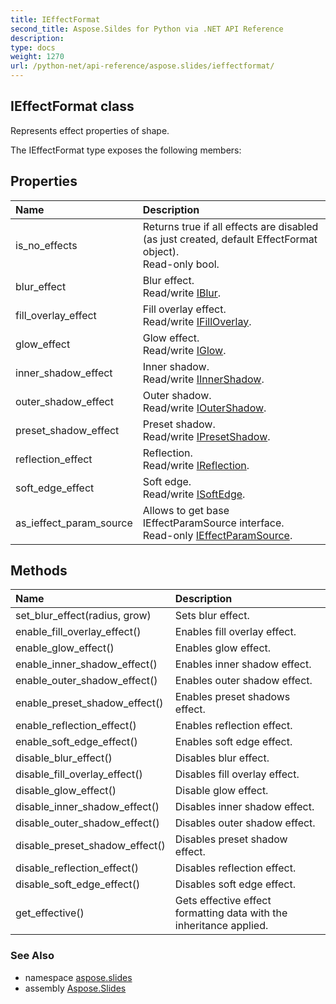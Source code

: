 ```yaml
---
title: IEffectFormat
second_title: Aspose.Sildes for Python via .NET API Reference
description: 
type: docs
weight: 1270
url: /python-net/api-reference/aspose.slides/ieffectformat/
---
```


## IEffectFormat class

Represents effect properties of shape.

The IEffectFormat type exposes the following members:
## Properties
| Name | Description |
| :- | :- |
|is_no_effects|Returns true if all effects are disabled (as just created, default EffectFormat object).<br/>            Read-only bool.|
|blur_effect|Blur effect.<br/>            Read/write [IBlur](/slides/python-net/api-reference/aspose.slides.effects/iblur/).|
|fill_overlay_effect|Fill overlay effect.<br/>            Read/write [IFillOverlay](/slides/python-net/api-reference/aspose.slides.effects/ifilloverlay/).|
|glow_effect|Glow effect.<br/>            Read/write [IGlow](/slides/python-net/api-reference/aspose.slides.effects/iglow/).|
|inner_shadow_effect|Inner shadow.<br/>            Read/write [IInnerShadow](/slides/python-net/api-reference/aspose.slides.effects/iinnershadow/).|
|outer_shadow_effect|Outer shadow.<br/>            Read/write [IOuterShadow](/slides/python-net/api-reference/aspose.slides.effects/ioutershadow/).|
|preset_shadow_effect|Preset shadow.<br/>            Read/write [IPresetShadow](/slides/python-net/api-reference/aspose.slides.effects/ipresetshadow/).|
|reflection_effect|Reflection. <br/>            Read/write [IReflection](/slides/python-net/api-reference/aspose.slides.effects/ireflection/).|
|soft_edge_effect|Soft edge.<br/>            Read/write [ISoftEdge](/slides/python-net/api-reference/aspose.slides.effects/isoftedge/).|
|as_ieffect_param_source|Allows to get base IEffectParamSource interface.<br/>            Read-only [IEffectParamSource](/slides/python-net/api-reference/aspose.slides/ieffectparamsource/).|
## Methods
| Name | Description |
| :- | :- |
|set_blur_effect(radius, grow)|Sets blur effect.|
|enable_fill_overlay_effect()|Enables fill overlay effect.|
|enable_glow_effect()|Enables glow effect.|
|enable_inner_shadow_effect()|Enables inner shadow effect.|
|enable_outer_shadow_effect()|Enables outer shadow effect.|
|enable_preset_shadow_effect()|Enables preset shadows effect.|
|enable_reflection_effect()|Enables reflection effect.|
|enable_soft_edge_effect()|Enables soft edge effect.|
|disable_blur_effect()|Disables blur effect.|
|disable_fill_overlay_effect()|Disables fill overlay effect.|
|disable_glow_effect()|Disable glow effect.|
|disable_inner_shadow_effect()|Disables inner shadow effect.|
|disable_outer_shadow_effect()|Disables outer shadow effect.|
|disable_preset_shadow_effect()|Disables preset shadow effect.|
|disable_reflection_effect()|Disables reflection effect.|
|disable_soft_edge_effect()|Disables soft edge effect.|
|get_effective()|Gets effective effect formatting data with the inheritance applied.|

### See Also

* namespace [aspose.slides](/slides/python-net/api-reference/aspose.slides/)
* assembly [Aspose.Slides](/slides/python-net/api-reference/)


